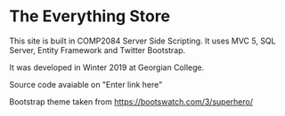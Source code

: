 <h1>The Everything Store</h1>

<p>This site is built in COMP2084 Server Side Scripting.
    It uses MVC 5, SQL Server, Entity Framework and Twitter Bootstrap.</p>

<p>It was developed in Winter 2019 at Georgian College.</p>

<p>Source code avaiable on "Enter link here"</p>

<p>Bootstrap theme taken from <a href="https://bootswatch.com/3/superhero/"/>https://bootswatch.com/3/superhero/</p>